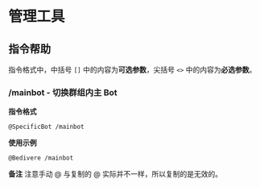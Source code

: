 # 管理工具

## 指令帮助

指令格式中，中括号 `[]` 中的内容为**可选参数**，尖括号 `<>` 中的内容为**必选参数**。

### /mainbot - 切换群组内主 Bot

**指令格式**

```
@SpecificBot /mainbot
```

**使用示例**

```
@Bedivere /mainbot
```

**备注**
注意手动 @ 与复制的 @ 实际并不一样，所以复制的是无效的。

